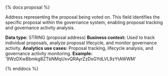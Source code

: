 {% docs proposal %}

Address representing the proposal being voted on. This field identifies the specific proposal within the governance system, enabling proposal tracking and governance activity analysis.

**Data type:** STRING (proposal address)
**Business context:** Used to track individual proposals, analyze proposal lifecycle, and monitor governance activity.
**Analytics use cases:** Proposal tracking, lifecycle analysis, and governance activity monitoring.
**Example:** '9WzDXwBbmkg8ZTbNMqUxvQRAyrZzDsGYdLVL9zYtAWWM'

{% enddocs %} 